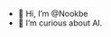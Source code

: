 - 👋 Hi, I’m @Nookbe
- 🌱 I’m curious about AI.


<!---
Nookbe/Nookbe is a ✨ special ✨ repository because its `README.md` (this file) appears on your GitHub profile.
You can click the Preview link to take a look at your changes.
--->
